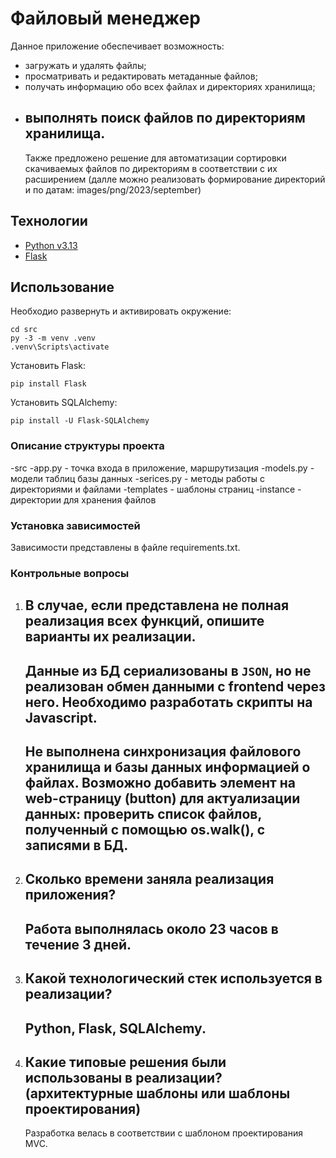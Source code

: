 # Файловый менеджер
Данное приложение обеспечивает возможность:
* загружать и удалять файлы;
* просматривать и редактировать метаданные файлов;
* получать информацию обо всех файлах и директориях хранилища;
* выполнять поиск файлов по директориям хранилища.
  ---
  Также предложено решение для автоматизации сортировки скачиваемых файлов по директориям в соответствии с их расширением (далле можно реализовать формирование директорий и по датам: images/png/2023/september) 

## Технологии
- [Python v3.13](https://www.python.org/)
- [Flask](https://flask.palletsprojects.com/en/stable/)

## Использование
Необходио развернуть и активировать окружение:
```
cd src
py -3 -m venv .venv
.venv\Scripts\activate
```
Установить Flask:
```
pip install Flask
```

Установить SQLAlchemy:
```
pip install -U Flask-SQLAlchemy
```
### Описание структуры проекта
-src
    -app.py - точка входа в приложение, маршрутизация
    -models.py - модели таблиц базы данных
    -serices.py - методы работы с директориями и файлами
    -templates - шаблоны страниц
    -instance - директории для хранения файлов

### Установка зависимостей
Зависимости представлены в файле requirements.txt.

### Контрольные вопросы
1. В случае, если представлена не полная реализация всех функций, опишите
   варианты их реализации.
   ---
    Данные из БД сериализованы в `JSON`, но не реализован обмен данными с frontend через него. Необходимо разработать скрипты на Javascript.
   ---
    Не выполнена синхронизация файлового хранилища и базы данных информацией о файлах. Возможно добавить элемент на web-страницу (button) для актуализации данных: проверить список файлов, полученный с помощью os.walk(), с записями в БД.
   ---
3. Сколько времени заняла реализация приложения?
   ---
    Работа выполнялась около 23 часов в течение 3 дней.
   ---
5. Какой технологический стек используется в реализации?
   ---
    Python, Flask, SQLAlchemy.
   ---
7. Какие типовые решения были использованы в реализации? (архитектурные шаблоны
   или шаблоны проектирования)
   ---
   Разработка велась в соответствии с шаблоном проектирования MVC.
